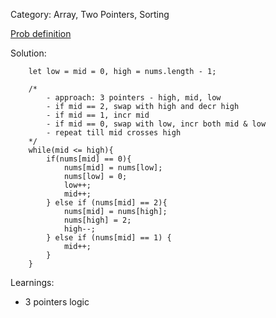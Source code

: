 Category: Array, Two Pointers, Sorting

[Prob definition](https://leetcode.com/problems/sort-colors/description/)

Solution:

```
    let low = mid = 0, high = nums.length - 1;

    /* 
        - approach: 3 pointers - high, mid, low
        - if mid == 2, swap with high and decr high
        - if mid == 1, incr mid
        - if mid == 0, swap with low, incr both mid & low
        - repeat till mid crosses high
    */
    while(mid <= high){
        if(nums[mid] == 0){
            nums[mid] = nums[low];
            nums[low] = 0;
            low++;
            mid++;
        } else if (nums[mid] == 2){
            nums[mid] = nums[high];
            nums[high] = 2;
            high--;
        } else if (nums[mid] == 1) {
            mid++;
        }
    }
```

Learnings:

- 3 pointers logic
